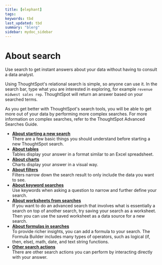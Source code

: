 ```yaml
---
title: [elephant]
tags: 
keywords: tbd
last_updated: tbd
summary: "blerg"
sidebar: mydoc_sidebar
---
```

# About search

Use search to get instant answers about your data without having to consult a data analyst.

Using ThoughtSpot's relational search is simple, so anyone can use it. In the search bar, type what you are interested in exploring, for example `revenue midwest sales rep`. ThoughtSpot will return an answer based on your searched terms.

As you get better with ThoughtSpot's search tools, you will be able to get more out of your data by performing more complex searches. For more information on complex searches, refer to the ThoughtSpot Advanced Searches Guide.

-   **[About starting a new search](../../../pages/end_user_guide/end_user_search/about_starting_a_new_search.html)**  
There are a few basic things you should understand before starting a new ThoughtSpot search.
-   **[About tables](../../../pages/end_user_guide/end_user_search/about_tables.html)**  
Tables display your answer in a format similar to an Excel spreadsheet.
-   **[About charts](../../../pages/end_user_guide/end_user_search/about_charts.html)**  
Charts display your answer in a visual way.
-   **[About filters](../../../admin/complex_searches/about_filters.html)**  
Filters narrow down the search result to only include the data you want to see.
-   **[About keyword searches](../../../admin/complex_searches/about_keyword_searches.html)**  
Use keywords when asking a question to narrow and further define your search.
-   **[About worksheets from searches](../../../admin/complex_searches/about_query_on_query.html)**  
If you want to do an advanced search that involves what is essentially a search on top of another search, try saving your search as a worksheet. Then you can use the saved worksheet as a data source for a new search.
-   **[About formulas in searches](../../../admin/complex_searches/add_formula_to_search.html)**  
To provide richer insights, you can add a formula to your search. The Formula Builder includes many types of operators, such as logical (if, then, else), math, date, and text string functions.
-   **[Other search actions](../../../admin/complex_searches/search_actions.html)**  
There are other search actions you can perform by interacting directly with your answer.

